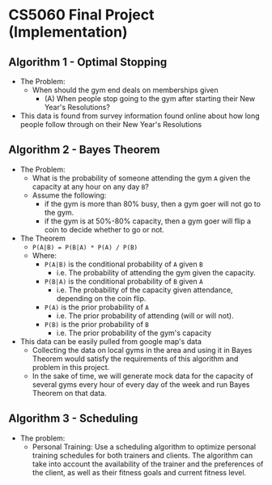 # CS5060 Final Project (Implementation)

## Algorithm 1 - Optimal Stopping
*   The Problem:
    *   When should the gym end deals on memberships given
        * (A) When people stop going to the gym after starting their New Year's Resolutions?
*   This data is found from survey information found online about how long people follow through on their New Year's Resolutions

## Algorithm 2 - Bayes Theorem
*   The Problem:
    *   What is the probability of someone attending the gym `A` given the capacity at any hour on any day `B`?
    *   Assume the following:
        *   if the gym is more than 80% busy, then a gym goer will not go to the gym.
        *   if the gym is at 50%-80% capacity, then a gym goer will flip a coin to decide whether to go or not.
*   The Theorem
    *   `P(A|B) = P(B|A) * P(A) / P(B)`
    *   Where:
        *   `P(A|B)` is the conditional probability of `A` given `B`
            *   i.e. The probability of attending the gym given the capacity.
        *   `P(B|A)` is the conditional probability of `B` given `A`
            *   i.e. The probability of the capacity given attendance, depending on the coin flip.
        *   `P(A)` is the prior probability of `A`
            *   i.e. The prior probability of attending (will or will not).
        *   `P(B)` is the prior probability of `B`
            *   i.e. The prior probability of the gym's capacity
*   This data can be easily pulled from google map's data
    *   Collecting the data on local gyms in the area and using it in Bayes Theorem would satisfy the requirements of this algorithm and problem in this project.
    *   In the sake of time, we will generate mock data for the capacity of several gyms every hour of every day of the week and run Bayes Theorem on that data.

## Algorithm 3 - Scheduling
*  The problem:
    *   Personal Training: Use a scheduling algorithm to optimize personal training schedules for both trainers and clients. The algorithm can take into account the availability of the trainer and the preferences of the client, as well as their fitness goals and current fitness level.
